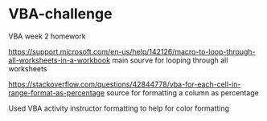 # VBA-challenge
VBA week 2 homework

https://support.microsoft.com/en-us/help/142126/macro-to-loop-through-all-worksheets-in-a-workbook
main sourve for looping through all worksheets

https://stackoverflow.com/questions/42844778/vba-for-each-cell-in-range-format-as-percentage
source for formatting a column as percentage

Used VBA activity instructor formatting to help for color formatting
